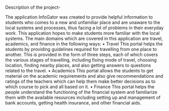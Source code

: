 Description of the project-

The application InfoGator was created to provide helpful information to students who comes to a new and unfamiliar place and are unaware to the local systems and processes, thus facing a lot of problems in their everyday work. This application hopes to make students more familiar with the local systems. The main domains which are covered in this application are travel, academics, and finance in the following ways:
•	Travel
This portal helps the students by providing guidelines required for travelling from one place to another. This is provided in the form of three steps, each of which covers the various stages of travelling, including fixing mode of travel, choosing location, finding nearby places, and also getting answers to questions related to the travel.
•	Academics
This portal allows the students to get material on the academic requirements and also give recommendations and ratings of the teachers which can help them make better decisions as to which course to pick and all based on it.
•	Finance
This portal helps the people understand the functioning of the financial system and familiarize them with the available resources including setting up and management of bank accounts, getting health insurance, and other financial aids. 
